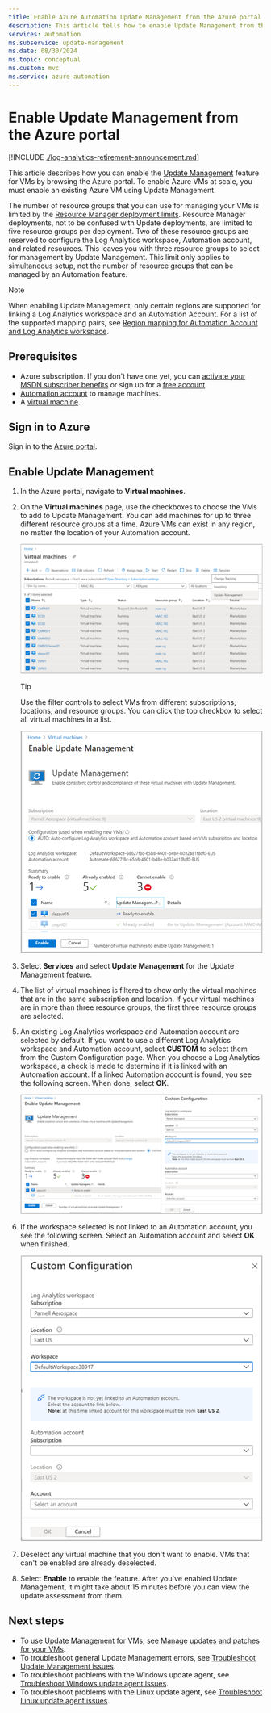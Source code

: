 ```yaml
---
title: Enable Azure Automation Update Management from the Azure portal
description: This article tells how to enable Update Management from the Azure portal.
services: automation
ms.subservice: update-management
ms.date: 08/30/2024
ms.topic: conceptual
ms.custom: mvc
ms.service: azure-automation
---
```


# Enable Update Management from the Azure portal

[!INCLUDE [./log-analytics-retirement-announcement.md](../includes/log-analytics-retirement-announcement.md)]

This article describes how you can enable the [Update Management](overview.md) feature for VMs by browsing the Azure portal. To enable Azure VMs at scale, you must enable an existing Azure VM using Update Management.

The number of resource groups that you can use for managing your VMs is limited by the [Resource Manager deployment limits](../../azure-resource-manager/templates/deploy-to-resource-group.md). Resource Manager deployments, not to be confused with Update deployments, are limited to five resource groups per deployment. Two of these resource groups are reserved to configure the Log Analytics workspace, Automation account, and related resources. This leaves you with three resource groups to select for management by Update Management. This limit only applies to simultaneous setup, not the number of resource groups that can be managed by an Automation feature.

> [!NOTE]
> When enabling Update Management, only certain regions are supported for linking a Log Analytics workspace and an Automation Account. For a list of the supported mapping pairs, see [Region mapping for Automation Account and Log Analytics workspace](../how-to/region-mappings.md).

## Prerequisites

* Azure subscription. If you don't have one yet, you can [activate your MSDN subscriber benefits](https://azure.microsoft.com/pricing/member-offers/msdn-benefits-details/) or sign up for a [free account](https://azure.microsoft.com/free/?WT.mc_id=A261C142F).
* [Automation account](../automation-security-overview.md) to manage machines.
* A [virtual machine](/azure/virtual-machines/windows/quick-create-portal).

## Sign in to Azure

Sign in to the [Azure portal](https://portal.azure.com).

## Enable Update Management

1. In the Azure portal, navigate to **Virtual machines**.

2. On the **Virtual machines** page, use the checkboxes to choose the VMs to add to Update Management. You can add machines for up to three different resource groups at a time. Azure VMs can exist in any region, no matter the location of your Automation account.

    ![List of VMs](media/enable-from-portal/vmlist.png)

    > [!TIP]
    > Use the filter controls to select VMs from different subscriptions, locations, and resource groups. You can click the top checkbox to select all virtual machines in a list.

    [ ![Enable Update Management](./media/enable-from-portal/onboard-feature.png)](./media/enable-from-portal/onboard-feature-expanded.png#lightbox)

3. Select **Services** and select **Update Management** for the Update Management feature.

4. The list of virtual machines is filtered to show only the virtual machines that are in the same subscription and location. If your virtual machines are in more than three resource groups, the first three resource groups are selected.

5. An existing Log Analytics workspace and Automation account are selected by default. If you want to use a different Log Analytics workspace and Automation account, select **CUSTOM** to select them from the Custom Configuration page. When you choose a Log Analytics workspace, a check is made to determine if it is linked with an Automation account. If a linked Automation account is found, you see the following screen. When done, select **OK**.

    [ ![Select workspace and account](./media/enable-from-portal/select-workspace-and-account.png)](./media/enable-from-portal/select-workspace-and-account-expanded.png#lightbox)

6. If the workspace selected is not linked to an Automation account, you see the following screen. Select an Automation account and select **OK** when finished.

    ![No workspace](media/enable-from-portal/no-workspace.png)

7. Deselect any virtual machine that you don't want to enable. VMs that can't be enabled are already deselected.

8. Select **Enable** to enable the feature. After you've enabled Update Management, it might take about 15 minutes before you can view the update assessment from them.

## Next steps

* To use Update Management for VMs, see [Manage updates and patches for your VMs](manage-updates-for-vm.md).
* To troubleshoot general Update Management errors, see [Troubleshoot Update Management issues](../troubleshoot/update-management.md).
* To troubleshoot problems with the Windows update agent, see [Troubleshoot Windows update agent issues](../troubleshoot/update-agent-issues.md).
* To troubleshoot problems with the Linux update agent, see [Troubleshoot Linux update agent issues](../troubleshoot/update-agent-issues-linux.md).
